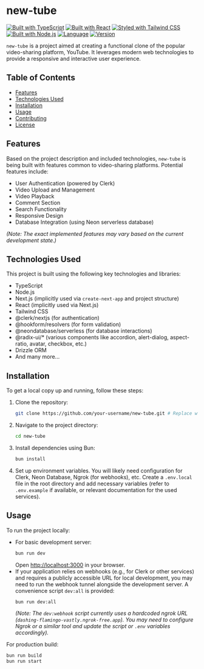 # new-tube

[![Built with TypeScript](https://img.shields.io/badge/Built%20with-TypeScript-007ACC?style=for-the-badge&logo=typescript&logoColor=white)](https://www.typescriptlang.org/)
[![Built with React](https://img.shields.io/badge/Built%20with-React-61DAFB?style=for-the-badge&logo=react&logoColor=white)](https://reactjs.org/)
[![Styled with Tailwind CSS](https://img.shields.io/badge/Styled%20with-Tailwind%20CSS-38B2AC?style=for-the-badge&logo=tailwind-css&logoColor=white)](https://tailwindcss.com/)
[![Built with Node.js](https://img.shields.io/badge/Built%20with-Node.js-339933?style=for-the-badge&logo=node.js&logoColor=white)](https://nodejs.org/)
[![Language](https://img.shields.io/badge/Language-TypeScript-yellow.svg?style=for-the-badge)](https://en.wikipedia.org/wiki/Programming_language)
[![Version](https://img.shields.io/badge/version-TypeScript-blue.svg?style=for-the-badge)]()

`new-tube` is a project aimed at creating a functional clone of the popular video-sharing platform, YouTube. It leverages modern web technologies to provide a responsive and interactive user experience.

## Table of Contents

- [Features](#features)
- [Technologies Used](#technologies-used)
- [Installation](#installation)
- [Usage](#usage)
- [Contributing](#contributing)
- [License](#license)

## Features

Based on the project description and included technologies, `new-tube` is being built with features common to video-sharing platforms. Potential features include:

*   User Authentication (powered by Clerk)
*   Video Upload and Management
*   Video Playback
*   Comment Section
*   Search Functionality
*   Responsive Design
*   Database Integration (using Neon serverless database)

*(Note: The exact implemented features may vary based on the current development state.)*

## Technologies Used

This project is built using the following key technologies and libraries:

*   TypeScript
*   Node.js
*   Next.js (implicitly used via `create-next-app` and project structure)
*   React (implicitly used via Next.js)
*   Tailwind CSS
*   @clerk/nextjs (for authentication)
*   @hookform/resolvers (for form validation)
*   @neondatabase/serverless (for database interactions)
*   @radix-ui/* (various components like accordion, alert-dialog, aspect-ratio, avatar, checkbox, etc.)
*   Drizzle ORM 
*   And many more...

## Installation

To get a local copy up and running, follow these steps:

1.  Clone the repository:
    ```bash
    git clone https://github.com/your-username/new-tube.git # Replace with actual repo URL
    ```
2.  Navigate to the project directory:
    ```bash
    cd new-tube
    ```
3.  Install dependencies using Bun:
    ```bash
    bun install
    ```
4.  Set up environment variables. You will likely need configuration for Clerk, Neon Database, Ngrok (for webhooks), etc. Create a `.env.local` file in the root directory and add necessary variables (refer to `.env.example` if available, or relevant documentation for the used services).

## Usage

To run the project locally:

*   For basic development server:
    ```bash
    bun run dev
    ```
    Open [http://localhost:3000](http://localhost:3000) in your browser.
*   If your application relies on webhooks (e.g., for Clerk or other services) and requires a publicly accessible URL for local development, you may need to run the webhook tunnel alongside the development server. A convenience script `dev:all` is provided:
    ```bash
    bun run dev:all
    ```
    *(Note: The `dev:webhook` script currently uses a hardcoded ngrok URL (`dashing-flamingo-vastly.ngrok-free.app`). You may need to configure Ngrok or a similar tool and update the script or `.env` variables accordingly).*

For production build:

```bash
bun run build
bun run start
```
